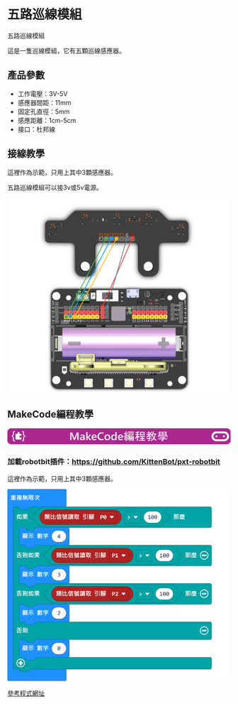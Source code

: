 # 五路巡線模組

五路巡線模組

這是一隻巡線模組，它有五顆巡線感應器。

## 產品參數

- 工作電壓：3V-5V
- 感應器間距：11mm
- 固定孔直徑：5mm
- 感應距離：1cm-5cm
- 接口：杜邦線

## 接線教學

這裡作為示範，只用上其中3顆感應器。

五路巡線模組可以接3v或5v電源。

![](./images/line_wire.png)

## MakeCode編程教學

![](./PWmodules/images/mcbanner.png)

### 加載robotbit插件：https://github.com/KittenBot/pxt-robotbit

這裡作為示範，只用上其中3顆感應器。

![](./images/line_code.png)

[參考程式網址](https://makecode.microbit.org/_c7rXpLY791Cw)